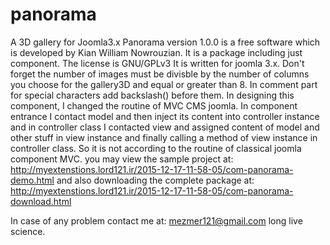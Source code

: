 # panorama
A 3D gallery for Joomla3.x
Panorama version 1.0.0  is a free software which is developed by
Kian William Nowrouzian. It is a package including just component.
The license is GNU/GPLv3
It is written for joomla 3.x.
Don't forget the number of images 
must be divisble by the number of columns you choose for the gallery3D and equal or greater than 8.
In comment part for special characters add backslash(\) before them.
In designing this component, I changed the routine of MVC CMS joomla.
In component entrance I contact model and then inject its content
into controller instance and in controller class I contacted view and assigned content of model
and other stuff in view instance and finally calling a method of view instance in controller class. 
So it is not according to the routine of classical joomla component MVC.
you may view the sample project at:
http://myextenstions.lord121.ir/2015-12-17-11-58-05/com-panorama-demo.html
and also downloading the complete package at:
http://myextenstions.lord121.ir/2015-12-17-11-58-05/com-panorama-download.html

In case of any problem contact me at:
mezmer121@gmail.com
long live science.
